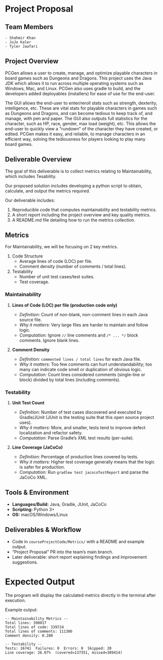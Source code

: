 # Project Proposal
## Team Members
    - Shahmir Khan
    - JoJo Kaler
    - Tyler Jaafari

## Project Overview

PCGen allows a user to create, manage, and optimize playable characters in board games such as Dungeons and Dragons. This project uses the Java JDK which allows it to run across multiple operating systems such as Windows, Mac, and Linux. PCGen also uses gradle to build, and the developers added deployables (installers) for ease of use for the end-user.

The GUI allows the end-user to enter/reroll stats such as strength, dexterity, intelligence, etc. These are vital stats for playable characters in games such as Dungeons and Dragons, and can become tedious to keep track of, and manage, with pen and paper. The GUI also outputs full statistics for the character, such as HP, race, gender, max load (weight), etc. This allows the end-user to quickly view a "rundown" of the character they have created, or edited. PCGen makes it easy, and reliable, to manage characters in an efficient way, solving the tediousness for players looking to play many board games.

## Deliverable Overview

The goal of this deliverable is to collect metrics relating to Maintainability, which includes Tesability.

Our proposed solution includes developing a python script to obtain, calculate, and output the metrics required.

Our deliverable includes:

1. Reproducible code that computes maintainability and testability metrics.
2. A short report including the project overview and key quality metrics.
3. A README.md file detailing how to run the metrics collection.

## Metrics

For Maintainability, we will be focusing on 2 key metrics.

1. Code Structure
    - Average lines of code (LOC) per file.
    - Comment density (number of comments / total lines).
2. Testability
    - Number of unit test cases/test suites.
    - Test coverage.

### Maintainability

1. **Lines of Code (LOC) per file (production code only)**  
   - *Definition:* Count of non-blank, non-comment lines in each Java source file. 
   - *Why it matters:* Very large files are harder to maintain and follow logic.
   - *Computation:* Ignore `//` line comments and `/* ... */` block comments. Ignore blank lines.

2. **Comment Density**  
   - *Definition:* `commented lines / total lines` for each Java file.  
   - *Why it matters:* Too few comments can hurt understandability; too many can indicate code smell or duplication of obvious logic.  
   - *Computation:* Count lines considered comments (single-line or block) divided by total lines (including comments).

### Testability
1. **Unit Test Count**  
   - *Definition:* Number of test cases discovered and executed by Gradle/JUnit (JUnit is the testing suite that this open source project uses).  
   - *Why it matters:* More, and smaller, tests tend to improve defect localization and refactor safety.  
   - *Computation:* Parse Gradle’s XML test results (per-suite).

2. **Line Coverage (JaCoCo)**  
   - *Definition:* Percentage of production lines covered by tests.  
   - *Why it matters:* Higher test coverage generally means that the logic is safer for production.  
   - *Computation:* Run `gradlew test jacocoTestReport` and parse the JaCoCo XML.

## Tools & Environment
- **Languages/Build:** Java, Gradle, JUnit, JaCoCo  
- **Scripting:** Python 3+  
- **OS:** macOS/Windows/Linux

## Deliverables & Workflow
- Code in `courseProjectCode/Metrics/` with a README and example output.
- “Project Proposal” PR into the team’s main branch.
- Later deliverable: short report explaining findings and improvement suggestions.

# Expected Output

The program will display the calculated metrics directly in the terminal after execution.

Example output:

```
-- Maintainability Metrics --
Total lines: 398017
Total lines of code: 339724
Total lines of comments: 111386
Comment density: 0.280

-- Testability --
Tests: 16741  Failures: 0  Errors: 0  Skipped: 20
Line coverage: 26.07%  (covered=137351, missed=389414)
```
